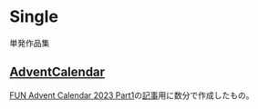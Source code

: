 # Single
単発作品集

## [AdventCalendar](./adventcalendar/)
[FUN Advent Calendar 2023 Part1](https://adventar.org/calendars/8732)の[記事](https://note.com/kota_shiokara/n/n49daf2a659be)用に数分で作成したもの。